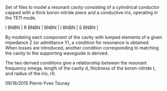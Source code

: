 Set of files to model a resonant cavity consisting of a cylindrical conductor capped with a thick boron-nitride piece and a conductive iris, operating in the TE11 mode.

I BNBN                     |
R BNBN                     |
  BNBN                     |
I BNBN                     |
S BNBN                     |

By modeling each component of the cavity with lumped elements of a given impedance Z (or admittance Y), a condition for resonance is obtained. 
When losses are introduced, another condition corresponding to matching the cavity to the supporting waveguide is derived. 

The two derived conditions give a relationship between the resonant frequency omega, length of the cavity d, thickness of the boron-nitride t, and radius of the iris, r0.  


09/18/2015
Pierre-Yves Taunay
